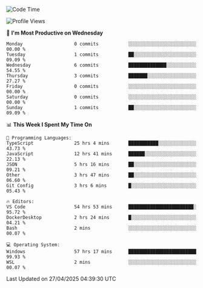 <!--START_SECTION:waka-->
![Code Time](http://img.shields.io/badge/Code%20Time-4%2C755%20hrs%2010%20mins-blue)

![Profile Views](http://img.shields.io/badge/Profile%20Views-0-blue)

📅 **I'm Most Productive on Wednesday** 

```text
Monday                   0 commits           ░░░░░░░░░░░░░░░░░░░░░░░░░   00.00 % 
Tuesday                  1 commits           ██░░░░░░░░░░░░░░░░░░░░░░░   09.09 % 
Wednesday                6 commits           ██████████████░░░░░░░░░░░   54.55 % 
Thursday                 3 commits           ███████░░░░░░░░░░░░░░░░░░   27.27 % 
Friday                   0 commits           ░░░░░░░░░░░░░░░░░░░░░░░░░   00.00 % 
Saturday                 0 commits           ░░░░░░░░░░░░░░░░░░░░░░░░░   00.00 % 
Sunday                   1 commits           ██░░░░░░░░░░░░░░░░░░░░░░░   09.09 % 
```


📊 **This Week I Spent My Time On** 

```text
💬 Programming Languages: 
TypeScript               25 hrs 4 mins       ███████████░░░░░░░░░░░░░░   43.73 % 
JavaScript               12 hrs 41 mins      ██████░░░░░░░░░░░░░░░░░░░   22.13 % 
JSON                     5 hrs 16 mins       ██░░░░░░░░░░░░░░░░░░░░░░░   09.21 % 
Other                    3 hrs 47 mins       ██░░░░░░░░░░░░░░░░░░░░░░░   06.60 % 
Git Config               3 hrs 6 mins        █░░░░░░░░░░░░░░░░░░░░░░░░   05.43 % 

🔥 Editors: 
VS Code                  54 hrs 53 mins      ████████████████████████░   95.72 % 
DockerDesktop            2 hrs 24 mins       █░░░░░░░░░░░░░░░░░░░░░░░░   04.21 % 
Bash                     2 mins              ░░░░░░░░░░░░░░░░░░░░░░░░░   00.07 % 

💻 Operating System: 
Windows                  57 hrs 17 mins      █████████████████████████   99.93 % 
WSL                      2 mins              ░░░░░░░░░░░░░░░░░░░░░░░░░   00.07 % 
```


 Last Updated on 27/04/2025 04:39:30 UTC
<!--END_SECTION:waka-->
